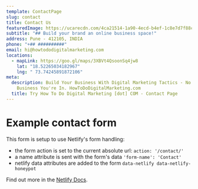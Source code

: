 ```yaml
---
template: ContactPage
slug: contact
title: Contact Us
featuredImage: https://ucarecdn.com/4ca21514-1a90-4ecd-b4ef-1c8e7d7f88ca/-/preview/-/grayscale/
subtitle: "## Build your brand an online business space!"
address: Pune - 412105, INDIA
phone: "+## ##########"
email: hi@howtododigitalmarketing.com
locations:
  - mapLink: https://goo.gl/maps/3XBVt4QsoonSq4jw8
    lat: "18.52265034182967"
    lng: " 73.74245891872106"
meta:
  description: Build Your Business With Digital Marketing Tactics - No Matter What
    Business You're In. HowToDoDigitalMarketing.com
  title: Try How To Do Digital Marketing [dot] COM - Contact Page
---
```


# Example contact form

This form is setup to use Netlify's form handling:

- the form action is set to the current absolute url: `action: '/contact/'`
- a name attribute is sent with the form's data `'form-name': 'Contact'`
- netlify data attributes are added to the form `data-netlify data-netlify-honeypot`

Find out more in the [Netlify Docs](https://www.netlify.com/docs/form-handling/).
